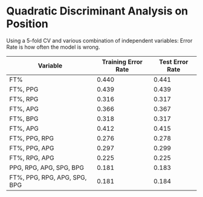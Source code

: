 # Quadratic Discriminant Analysis on Position

Using a 5-fold CV and various combination of independent variables:
Error Rate is how often the model is wrong.

| Variable        | Training Error Rate           | Test Error Rate  |
| ------------- |-------------| -----|
| FT%      |  0.440 | 0.441 |
|  FT%, PPG     | 0.439      |   0.439|
| FT%, RPG |0.316      |      0.317 |
| FT%, APG     |  0.366 |  0.367 |
|  FT%, BPG     | 0.318    |   0.317|
| FT%, APG | 0.412      |     0.415 |
| FT%, PPG, RPG | 0.276      |     0.278 |
| FT%, PPG, APG | 0.297      |     0.299 |
| FT%, RPG, APG | 0.225      |     0.225 |
| PPG, RPG, APG, SPG, BPG | 0.181      |     0.183 |
| FT%, PPG, RPG, APG, SPG, BPG | 0.181      |     0.184 |
